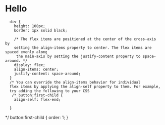 # Hello


      div {
        height: 100px;
        border: 1px solid black;

        /* The flex items are positioned at the center of the cross-axis by 
        setting the align-items property to center. The flex items are spaced evenly along
         the main-axis by setting the justify-content property to space-around. */
        display: flex;
        align-items: center;
        justify-content: space-around;
      }
      /* You can override the align-items behavior for individual 
      flex items by applying the align-self property to them. For example, 
      try adding the following to your CSS
       /* button:first-child {
        align-self: flex-end;
       
      }
 */
      button:first-child {
        order: 1;
      }
